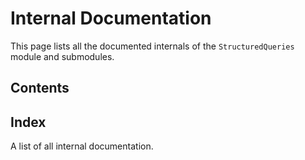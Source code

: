 # Internal Documentation

This page lists all the documented internals of the `StructuredQueries` module
and submodules.

## Contents


## Index

A list of all internal documentation.
